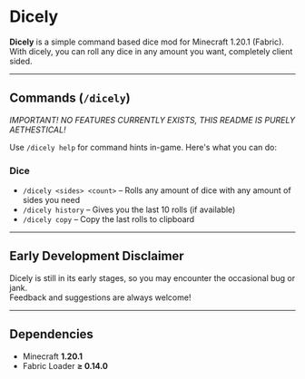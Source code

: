# Dicely

**Dicely** is a simple command based dice mod for Minecraft 1.20.1 (Fabric).  
With dicely, you can roll any dice in any amount you want, completely client sided. 

---

## Commands (`/dicely`) 

*IMPORTANT! NO FEATURES CURRENTLY EXISTS, THIS README IS PURELY AETHESTICAL!*

Use `/dicely help` for command hints in-game. Here's what you can do:

### Dice 
- `/dicely <sides> <count>` – Rolls any amount of dice with any amount of sides you need
- `/dicely history` – Gives you the last 10 rolls (if available)
- `/dicely copy` – Copy the last rolls to clipboard

---

## Early Development Disclaimer

Dicely is still in its early stages, so you may encounter the occasional bug or jank.  
Feedback and suggestions are always welcome!

---

## Dependencies

- Minecraft **1.20.1**
- Fabric Loader **≥ 0.14.0**
